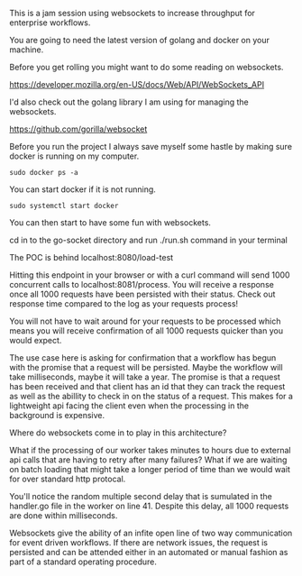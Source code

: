 This is a jam session using websockets to increase throughput for enterprise workflows.

You are going to need the latest version of golang and docker on your machine. 

Before you get rolling you might want to do some reading on websockets.

https://developer.mozilla.org/en-US/docs/Web/API/WebSockets_API

I'd also check out the golang library I am using for managing the websockets.

https://github.com/gorilla/websocket

Before you run the project I always save myself some hastle by making sure docker is running on my computer.

`sudo docker ps -a`

You can start docker if it is not running.

`sudo systemctl start docker`

You can then start to have some fun with websockets.

cd in to the go-socket directory and run ./run.sh command in your terminal

The POC is behind localhost:8080/load-test

Hitting this endpoint in your browser or with a curl command will send 1000 concurrent calls to localhost:8081/process. 
You will receive a response once all 1000 requests have been persisted with their status. Check out response time compared to the log as your requests process!

You will not have to wait around for your requests to be processed which means you will receive confirmation of all 1000 requests quicker than you would expect.

The use case here is asking for confirmation that a workflow has begun with the promise that a request will be persisted. Maybe the workflow will take milliseconds, maybe it will take a year. The promise is that a request has been received and that client has an id that they can track the request as well
as the abillity to check in on the status of a request. This makes for a lightweight api facing the client even when the processing in the background is expensive.

Where do websockets come in to play in this architecture? 

What if the processing of our worker takes minutes to hours due to external api calls that are having to retry after many failures? 
What if we are waiting on batch loading that might take a longer period of time than we would wait for over standard http protocal.

You'll notice the random multiple second delay that is sumulated in the handler.go file in the worker on line 41. Despite this delay, all 1000 requests are done within milliseconds.

Websockets give the ability of an infite open line of two way communication for event driven workflows. If there are network issues, the request is persisted and can be attended either in an automated or manual fashion as part of a standard operating procedure.

